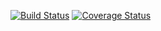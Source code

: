 [![Build Status](https://app.travis-ci.com/aru456/swe-app2.svg?branch=main)](https://app.travis-ci.com/aru456/swe-app2)
[![Coverage Status](https://coveralls.io/repos/github/aru456/swe-app2/badge.svg?branch=main)](https://coveralls.io/github/aru456/swe-app2?branch=main)
